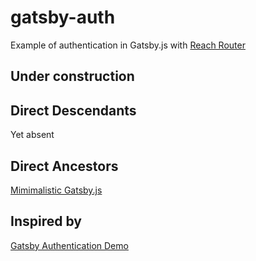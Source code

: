 # gatsby-auth

Example of authentication in Gatsby.js with [Reach Router](https://reach.tech/router)

## Under construction

## Direct Descendants
Yet absent

## Direct Ancestors
[Mimimalistic Gatsby.js](https://github.com/softspider/gatsby)


## Inspired by
[Gatsby Authentication Demo](https://github.com/gatsbyjs/gatsby/tree/master/examples/simple-auth)



